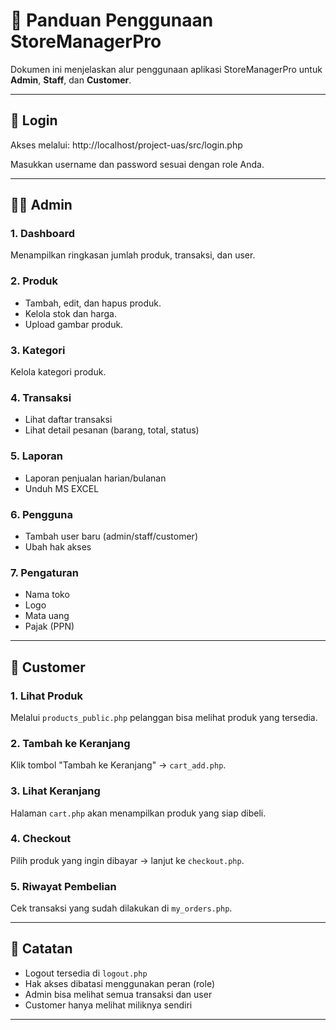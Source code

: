 # 🧭 Panduan Penggunaan StoreManagerPro

Dokumen ini menjelaskan alur penggunaan aplikasi StoreManagerPro untuk **Admin**, **Staff**, dan **Customer**.

---

## 👤 Login

Akses melalui:
http://localhost/project-uas/src/login.php


Masukkan username dan password sesuai dengan role Anda.

---

## 🧑‍💼 Admin

### 1. Dashboard
Menampilkan ringkasan jumlah produk, transaksi, dan user.

### 2. Produk
- Tambah, edit, dan hapus produk.
- Kelola stok dan harga.
- Upload gambar produk.

### 3. Kategori
Kelola kategori produk.

### 4. Transaksi
- Lihat daftar transaksi
- Lihat detail pesanan (barang, total, status)

### 5. Laporan
- Laporan penjualan harian/bulanan
- Unduh MS EXCEL

### 6. Pengguna
- Tambah user baru (admin/staff/customer)
- Ubah hak akses

### 7. Pengaturan
- Nama toko
- Logo
- Mata uang
- Pajak (PPN)

---

## 🧑 Customer

### 1. Lihat Produk
Melalui `products_public.php` pelanggan bisa melihat produk yang tersedia.

### 2. Tambah ke Keranjang
Klik tombol "Tambah ke Keranjang" → `cart_add.php`.

### 3. Lihat Keranjang
Halaman `cart.php` akan menampilkan produk yang siap dibeli.

### 4. Checkout
Pilih produk yang ingin dibayar → lanjut ke `checkout.php`.

### 5. Riwayat Pembelian
Cek transaksi yang sudah dilakukan di `my_orders.php`.

---

## 📝 Catatan

- Logout tersedia di `logout.php`
- Hak akses dibatasi menggunakan peran (role)
- Admin bisa melihat semua transaksi dan user
- Customer hanya melihat miliknya sendiri

---

